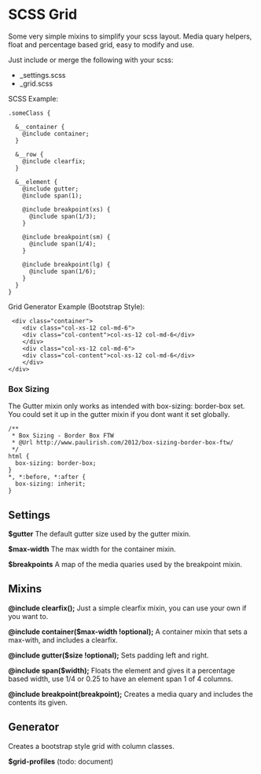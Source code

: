 # SCSS Grid
Some very simple mixins to simplify your scss layout.
Media quary helpers, float and percentage based grid, easy to modify and use.

Just include or merge the following with your scss:

- _settings.scss
- _grid.scss

SCSS Example:

    .someClass {

      &__container {
        @include container;
      }

      &__row {
        @include clearfix;
      }

      &__element {
        @include gutter;
        @include span(1);

        @include breakpoint(xs) {
          @include span(1/3);
        }

        @include breakpoint(sm) {
          @include span(1/4);
        }
        
        @include breakpoint(lg) {
          @include span(1/6);
        }
      }
    }

Grid Generator Example (Bootstrap Style):

     <div class="container">
        <div class="col-xs-12 col-md-6">
        <div class="col-content">col-xs-12 col-md-6</div>
        </div>
        <div class="col-xs-12 col-md-6">
        <div class="col-content">col-xs-12 col-md-6</div>
        </div>
    </div>


### Box Sizing
The Gutter mixin only works as intended with box-sizing: border-box set.  
You could set it up in the gutter mixin if you dont want it set globally.

    /**
     * Box Sizing - Border Box FTW
     * @Url http://www.paulirish.com/2012/box-sizing-border-box-ftw/
     */
    html {
      box-sizing: border-box;
    }
    *, *:before, *:after {
      box-sizing: inherit;
    } 

## Settings
**$gutter**
The default gutter size used by the gutter mixin.


**$max-width**
The max width for the container mixin.


**$breakpoints**
A map of the media quaries used by the breakpoint mixin.  


## Mixins
**@include clearfix();**
Just a simple clearfix mixin, you can use your own if you want to.


**@include container($max-width !optional);**
A container mixin that sets a max-with, and includes a clearfix.


**@include gutter($size !optional);**
Sets padding left and right.


**@include span($width);**
Floats the element and gives it a percentage based width, use 1/4 or 0.25 to have an element span 1 of 4 columns.


**@include breakpoint(breakpoint);**
Creates a media quary and includes the contents its given.


## Generator
Creates a bootstrap style grid with column classes.

**$grid-profiles**  (todo: document)
